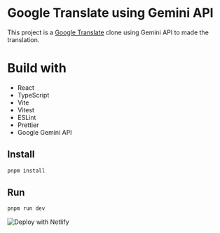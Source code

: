 # Google Translate using Gemini API

This project is a [Google Translate](https://translate.google.com/) clone using Gemini API to made the translation.

# Build with

- React
- TypeScript
- Vite
- Vitest
- ESLint
- Prettier
- Google Gemini API

## Install

```bash
pnpm install
```

## Run

```bash
pnpm run dev
```

![Deploy with Netlify](https://www.netlify.com/img/deploy/button.svg)
